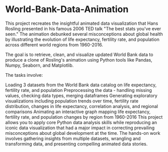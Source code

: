 # World-Bank-Data-Animation
This project recreates the insightful animated data visualization that Hans Rosling presented in his famous 2006 TED talk "The best stats you've ever seen." The animation debunked several misconceptions about global health by illustrating the evolution of life expectancy, fertility rate, and population across different world regions from 1960-2016.

The goal is to retrieve, clean, and visualize updated World Bank data to produce a clone of Rosling's animation using Python tools like Pandas, Numpy, Seaborn, and Matplotlib.

The tasks involve:

Loading 3 datasets from the World Bank data catalog on life expectancy, fertility rate, and population
Preprocessing the data - handling missing values, checking data types, merging dataframes
Generating exploratory visualizations including population trends over time, fertility rate distribution, changes in life expectancy, correlation analysis, and regional comparisons
Animating an interactive graph mapping life expectancy, fertility rate, and population changes by region from 1960-2016
This project allows you to apply core Python data analysis skills while reproducing an iconic data visualization that had a major impact in correcting prevailing misconceptions about global development at the time. The hands-on work involves gathering insights from multiple datasets, wrangling and transforming data, and presenting compelling animated data stories.
